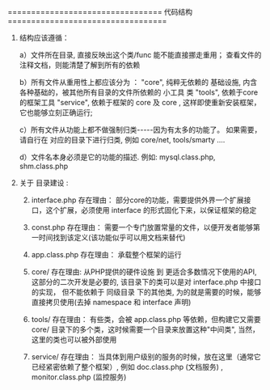 ================================= 代码结构 ==================================
1. 结构应该遵循：

	a）文件所在目录, 直接反映出这个类/func 能不能直接挪走重用； 查看文件的注释文档，则能清楚了解到所有的依赖

	b）所有文件从重用性上都应该分为 ：
		"core",		纯粹无依赖的 基础设施, 内含各种基础的，被其他所有目录的文件所依赖的 小工具 类
		"tools",	依赖于core的框架工具
		"service",	依赖于框架的 core 及 core , 这样即使重新安装框架，它也能够立刻正确运行;

	c）所有文件从功能上都不做强制归类-----因为有太多的功能了。 如果需要，请自行在 对应的目录下进行归类, 例如 core/net,  tools/smarty	....

	d）文件名本身必须是它的功能的描述.  例如:  mysql.class.php, shm.class.php 


2.	关于 目录建设 :

	2) interface.php	存在理由： 部分core的功能，需要提供外界一个扩展接口，这个扩展，必须使用 interface 的形式固化下来，以保证框架的稳定
	3) const.php		存在理由： 需要一个专门放置常量的文件，以便开发者能够第一时间找到该定义(该功能似乎可以用文档来替代)
	4) app.class.php	存在理由： 承载整个框架的运行

	1) core/			存在理由:  从PHP提供的硬件设施 到 更适合多数情况下使用的API, 这部分的二次开发是必要的, 该目录下的类可以是对 interface.php 中接口的实现， 但不能依赖于 同级目录 下的其他类, 为的就是需要的时候，能够直接拷贝使用(去掉 namespace 和 interface 声明)
	5) tools/			存在理由： 有些类，会被 app.class.php 等依赖，但构建它又需要 core/ 目录下的多个类，这时候需要一个目录来放置这种"中间类", 当然，这里的类也可以被外部使用
	6) service/			存在理由： 当具体到用户级别的服务的时候，放在这里（通常它已经紧密依赖了整个框架）, 例如  doc.class.php (文档服务) ,  monitor.class.php (监控服务)



